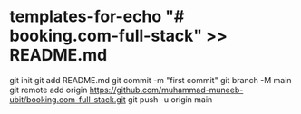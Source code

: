 # templates-for-echo "# booking.com-full-stack" >> README.md
git init
git add README.md
git commit -m "first commit"
git branch -M main
git remote add origin https://github.com/muhammad-muneeb-ubit/booking.com-full-stack.git
git push -u origin main

